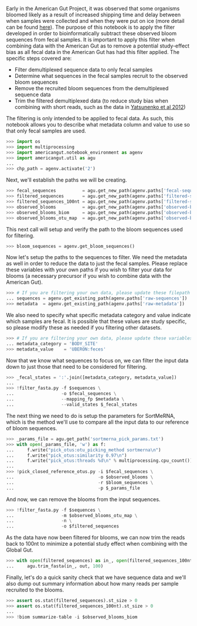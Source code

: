 Early in the American Gut Project, it was observed that some organisms bloomed likely as a result of increased shipping time and delay between when samples were collected and when they were put on ice (more detail can be found [here](http://americangut.org/?page_id=277)). The purpose of this notebook is to apply the filter developed in order to bioinformatically subtract these observed bloom sequences from fecal samples. It is important to apply this filter when combining data with the American Gut as to remove a potential study-effect bias as all fecal data in the American Gut has had this filter applied. The specific steps covered are:

* Filter demultiplexed sequence data to only fecal samples
* Determine what sequences in the fecal samples recruit to the observed bloom sequences
* Remove the recruited bloom sequences from the demultiplexed sequence data
* Trim the filtered demultiplexed data (to reduce study bias when combining with short reads, such as the data in [Yatsunenko et al 2012](http://www.nature.com/nature/journal/v486/n7402/abs/nature11053.html))


The filtering is only intended to be applied to fecal data. As such, this notebook allows you to describe what metadata column and value to use so that only fecal samples are used.

```python
>>> import os
>>> import multiprocessing
>>> import americangut.notebook_environment as agenv
>>> import americangut.util as agu
...
>>> chp_path = agenv.activate('2')
```

Next, we'll establish the paths we will be creating.

```python
>>> fecal_sequences          = agu.get_new_path(agenv.paths['fecal-sequences'])
>>> filtered_sequences       = agu.get_new_path(agenv.paths['filtered-sequences'])
>>> filtered_sequences_100nt = agu.get_new_path(agenv.paths['filtered-sequences-100nt'])
>>> observed_blooms          = agu.get_new_path(agenv.paths['observed-blooms'])
>>> observed_blooms_biom     = agu.get_new_path(agenv.paths['observed-blooms-biom'])
>>> observed_blooms_otu_map  = agu.get_new_path(agenv.paths['observed-blooms-otu-map'])
```

This next call will setup and verify the path to the bloom sequences used for filtering.

```python
>>> bloom_sequences = agenv.get_bloom_sequences()
```

Now let's setup the paths to the sequences to filter. We need the metadata as well in order to reduce the data to just the fecal samples. Please replace these variables with your own paths if you wish to filter your data for blooms (a necessary precursor if you wish to combine data with the American Gut).

```python
>>> # If you are filtering your own data, please update these filepath variables as necessary
... sequences = agenv.get_existing_path(agenv.paths['raw-sequences'])
>>> metadata  = agenv.get_existing_path(agenv.paths['raw-metadata'])
```

We also need to specify what specific metadata category and value indicate which samples are fecal. It is possible that these values are study specific, so please modify these as needed if you filtering other datasets.

```python
>>> # If you are filtering your own data, please update these variables to reflect your mapping file
... metadata_category = 'BODY_SITE'
>>> metadata_value    = 'UBERON:feces'
```

Now that we know what sequences to focus on, we can filter the input data down to just those that need to be considered for filtering.

```python
>>> _fecal_states = ':'.join([metadata_category, metadata_value])
...
>>> !filter_fasta.py -f $sequences \
...                  -o $fecal_sequences \
...                  --mapping_fp $metadata \
...                  --valid_states $_fecal_states
```

The next thing we need to do is setup the parameters for SortMeRNA, which is the method we'll use to compare all the input data to our reference of bloom sequences.

```python
>>> _params_file = agu.get_path('sortmerna_pick_params.txt')
>>> with open(_params_file, 'w') as f:
...     f.write("pick_otus:otu_picking_method sortmerna\n")
...     f.write("pick_otus:similarity 0.97\n")
...     f.write("pick_otus:threads %d\n" % multiprocessing.cpu_count())
...
>>> !pick_closed_reference_otus.py -i $fecal_sequences \
...                                -o $observed_blooms \
...                                -r $bloom_sequences \
...                                -p $_params_file
```

And now, we can remove the blooms from the input sequences.

```python
>>> !filter_fasta.py -f $sequences \
...                  -m $observed_blooms_otu_map \
...                  -n \
...                  -o $filtered_sequences
```

As the data have now been filtered for blooms, we can now trim the reads back to 100nt to minimize a potential study effect when combining with the Global Gut.

```python
>>> with open(filtered_sequences) as in_, open(filtered_sequences_100nt, 'w') as out:
...     agu.trim_fasta(in_, out, 100)
```

Finally, let's do a quick sanity check that we have sequence data and we'll also dump out summary information about how many reads per sample recruited to the blooms.

```python
>>> assert os.stat(filtered_sequences).st_size > 0
>>> assert os.stat(filtered_sequences_100nt).st_size > 0
...
>>> !biom summarize-table -i $observed_blooms_biom
```
